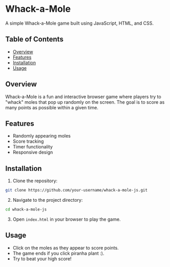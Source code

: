 # Whack-a-Mole

A simple Whack-a-Mole game built using JavaScript, HTML, and CSS.

## Table of Contents

- [Overview](#overview)
- [Features](#features)
- [Installation](#installation)
- [Usage](#usage)


## Overview

Whack-a-Mole is a fun and interactive browser game where players try to "whack" moles that pop up randomly on the screen. The goal is to score as many points as possible within a given time.

## Features

- Randomly appearing moles
- Score tracking
- Timer functionality
- Responsive design

## Installation

1. Clone the repository:
  ```bash
  git clone https://github.com/your-username/whack-a-mole-js.git
  ```
2. Navigate to the project directory:
  ```bash
  cd whack-a-mole-js
  ```
3. Open `index.html` in your browser to play the game.

## Usage

- Click on the moles as they appear to score points.
- The game ends if you click piranha plant :).
- Try to beat your high score!



